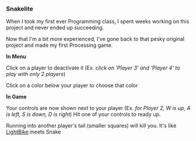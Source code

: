 ### Snakelite

When I took my first ever Programming class, I spent weeks working on this project and never ended up succeeding.

Now that I'm a bit more experienced, I've gone back to that pesky original project and made my first Processing game.

**In Menu**

Click on a player to deactivate it (Ex. *click on 'Player 3' and 'Player 4' to play with only 2 players*)

Click on a color below your player to choose that color

**In Game**

Your controls are now shown next to your player (Ex. *for Player 2, W is up, A is left, S is down, D is right*) Hit one of your controls to ready up.

Running into another player's tail (smaller squares) will kill you. It's like [LightBike](https://itunes.apple.com/us/app/lightbike-2/id373778227?mt=8) meets Snake

<script src='https://cdnjs.cloudflare.com/ajax/libs/processing.js/1.6.6/processing.js'></script>
<center><canvas data-processing-sources='/projects/processing/snakelite.txt'></canvas></center>